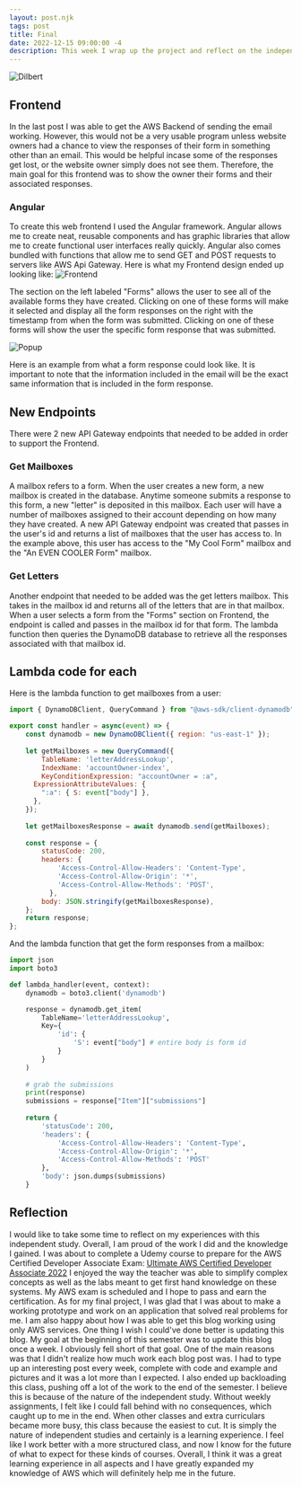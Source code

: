 ```yaml
---
layout: post.njk
tags: post
title: Final
date: 2022-12-15 09:00:00 -4
description: This week I wrap up the project and reflect on the independent study.
---
```

![Dilbert](/images/Week4/dilbert.gif)

## Frontend
In the last post I was able to get the AWS Backend of sending the email working. However, this would not be a very usable program unless website owners had a chance to view the responses of their form in something other than an email. This would be helpful incase some of the responses get lost, or the website owner simply does not see them. Therefore, the main goal for this frontend was to show the owner their forms and their associated responses.

### Angular
To create this web frontend I used the Angular framework. Angular allows me to create neat, reusable components and has graphic libraries that allow me to create functional user interfaces really quickly. Angular also comes bundled with functions that allow me to send GET and POST requests to servers like AWS Api Gateway. Here is what my Frontend design ended up looking like: 
![Frontend](/images/Week4/frontend.png)

The section on the left labeled "Forms" allows the user to see all of the available forms they have created. Clicking on one of these forms will make it selected and display all the form responses on the right with the timestamp from when the form was submitted. Clicking on one of these forms will show the user the specific form response that was submitted.

![Popup](/images/Week4/popup.png)

Here is an example from what a form response could look like. It is important to note that the information included in the email will be the exact same information that is included in the form response. 

## New Endpoints
There were 2 new API Gateway endpoints that needed to be added in order to support the Frontend.
### Get Mailboxes
A mailbox refers to a form. When the user creates a new form, a new mailbox is created in the database. Anytime someone submits a response to this form, a new "letter" is deposited in this mailbox. Each user will have a number of mailboxes assigned to their account depending on how many they have created. A new API Gateway endpoint was created that passes in the user's id and returns a list of mailboxes that the user has access to. In the example above, this user has access to the "My Cool Form" mailbox and the "An EVEN COOLER Form" mailbox.
### Get Letters
Another endpoint that needed to be added was the get letters mailbox. This takes in the mailbox id and returns all of the letters that are in that mailbox. When a user selects a form from the "Forms" section on Frontend, the endpoint is called and passes in the mailbox id for that form. The lambda function then queries the DynamoDB database to retrieve all the responses associated with that mailbox id. 

## Lambda code for each
Here is the lambda function to get mailboxes from a user:
```js
import { DynamoDBClient, QueryCommand } from "@aws-sdk/client-dynamodb";

export const handler = async(event) => {
    const dynamodb = new DynamoDBClient({ region: "us-east-1" });
    
    let getMailboxes = new QueryCommand({
        TableName: 'letterAddressLookup',
        IndexName: 'accountOwner-index',
        KeyConditionExpression: "accountOwner = :a",
      ExpressionAttributeValues: {
        ":a": { S: event["body"] },
      },
    });
    
    let getMailboxesResponse = await dynamodb.send(getMailboxes);
    
    const response = {
        statusCode: 200,
        headers: {
            'Access-Control-Allow-Headers': 'Content-Type',
            'Access-Control-Allow-Origin': '*',
            'Access-Control-Allow-Methods': 'POST',
          },
        body: JSON.stringify(getMailboxesResponse),
    };
    return response;
};
```

And the lambda function that get the form responses from a mailbox:
```python
import json
import boto3

def lambda_handler(event, context):
    dynamodb = boto3.client('dynamodb')

    response = dynamodb.get_item(
        TableName='letterAddressLookup',
        Key={
            'id': {
                'S': event["body"] # entire body is form id
            }
        }
    )
    
    # grab the submissions
    print(response)
    submissions = response["Item"]["submissions"]
    
    return {
        'statusCode': 200,
        'headers': {
            'Access-Control-Allow-Headers': 'Content-Type',
            'Access-Control-Allow-Origin': '*',
            'Access-Control-Allow-Methods': 'POST'
        },
        'body': json.dumps(submissions)
    }
```

## Reflection
I would like to take some time to reflect on my experiences with this independent study. Overall, I am proud of the work I did and the knowledge I gained. I was about to complete a Udemy course to prepare for the AWS Certified Developer Associate Exam: [Ultimate AWS Certified Developer Associate 2022](https://www.udemy.com/course/aws-certified-developer-associate-dva-c01) I enjoyed the way the teacher was able to simplify complex concepts as well as the labs meant to get first hand knowledge on these systems. My AWS exam is scheduled and I hope to pass and earn the certification. As for my final project, I was glad that I was about to make a working prototype and work on an application that solved real problems for me. I am also happy about how I was able to get this blog working using only AWS services. One thing I wish I could've done better is updating this blog. My goal at the beginning of this semester was to update this blog once a week. I obviously fell short of that goal. One of the main reasons was that I didn't realize how much work each blog post was. I had to type up an interesting post every week, complete with code and example and pictures and it was a lot more than I expected. I also ended up backloading this class, pushing off a lot of the work to the end of the semester. I believe this is because of the nature of the independent study. Without weekly assignments, I felt like I could fall behind with no consequences, which caught up to me in the end. When other classes and extra curriculars became more busy, this class because the easiest to cut. It is simply the nature of independent studies and certainly is a learning experience. I feel like I work better with a more structured class, and now I know for the future of what to expect for these kinds of courses. Overall, I think it was a great learning experience in all aspects and I have greatly expanded my knowledge of AWS which will definitely help me in the future.
